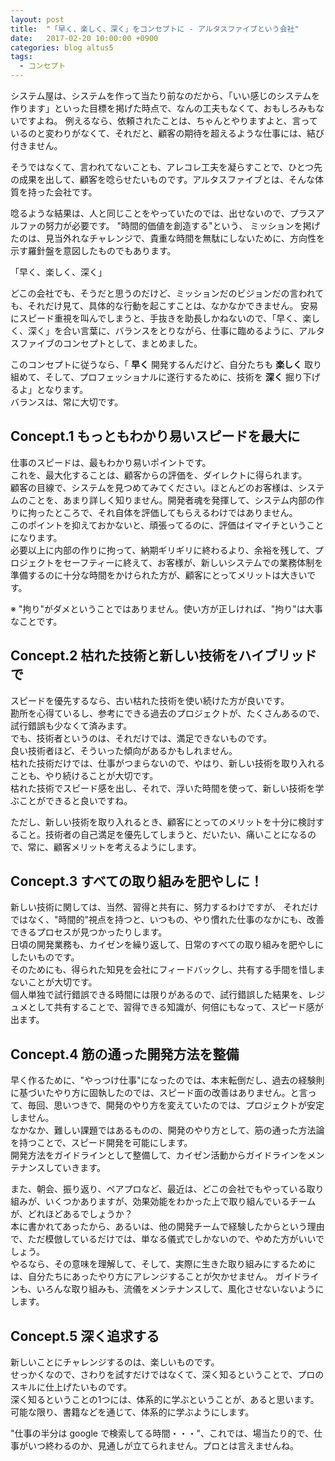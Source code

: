 ```yaml
---
layout: post
title:  "「早く、楽しく、深く」をコンセプトに - アルタスファイブという会社"
date:   2017-02-20 10:00:00 +0900
categories: blog altus5
tags:
  - コンセプト
---
```


システム屋は、システムを作って当たり前なのだから、「いい感じのシステムを作ります」といった目標を掲げた時点で、なんの工夫もなくて、おもしろみもないですよね。
例えるなら、依頼されたことは、ちゃんとやりますよと、言っているのと変わりがなくて、それだと、顧客の期待を超えるような仕事には、結び付きません。

そうではなくて、言われてないことも、アレコレ工夫を凝らすことで、ひとつ先の成果を出して、顧客を唸らせたいものです。アルタスファイブとは、そんな体質を持った会社です。

唸るような結果は、人と同じことをやっていたのでは、出せないので、プラスアルファの努力が必要です。
"時間的価値を創造する"という、 ミッションを掲げたのは、見当外れなチャレンジで、貴重な時間を無駄にしないために、方向性を示す羅針盤を意図したものでもあります。

「早く、楽しく、深く」

どこの会社でも、そうだと思うのだけど、ミッションだのビジョンだの言われても、それだけ見て、具体的な行動を起こすことは、なかなかできません。
安易にスピード重視を叫んでしまうと、手抜きを助長しかねないので、「早く、楽しく、深く」を合い言葉に、バランスをとりながら、仕事に臨めるように、アルタスファイブのコンセプトとして、まとめました。

このコンセプトに従うなら、「 **早く** 開発するんだけど、自分たちも **楽しく** 取り組めて、そして、プロフェッショナルに遂行するために、技術を **深く** 掘り下げるよ」となります。  
バランスは、常に大切です。

## Concept.1 もっともわかり易いスピードを最大に

仕事のスピードは、最もわかり易いポイントです。  
これを、最大化することは、顧客からの評価を、ダイレクトに得られます。  
顧客の目線で、システムを見つめてみてください。ほとんどのお客様は、システムのことを、あまり詳しく知りません。開発者魂を発揮して、システム内部の作りに拘ったところで、それ自体を評価してもらえるわけではありません。  
このポイントを抑えておかないと、頑張ってるのに、評価はイマイチということになります。  
必要以上に内部の作りに拘って、納期ギリギリに終わるより、余裕を残して、プロジェクトをセーフティーに終えて、お客様が、新しいシステムでの業務体制を準備するのに十分な時間をかけられた方が、顧客にとってメリットは大きいです。  

※ "拘り"がダメということではありません。使い方が正しければ、"拘り"は大事なことです。

## Concept.2 枯れた技術と新しい技術をハイブリッドで

スピードを優先するなら、古い枯れた技術を使い続けた方が良いです。  
勘所を心得ているし、参考にできる過去のプロジェクトが、たくさんあるので、試行錯誤も少なくて済みます。  
でも、技術者というのは、それだけでは、満足できないものです。  
良い技術者ほど、そういった傾向があるかもしれません。  
枯れた技術だけでは、仕事がつまらないので、やはり、新しい技術を取り入れることも、やり続けることが大切です。  
枯れた技術でスピード感を出し、それで、浮いた時間を使って、新しい技術を学ぶことができると良いですね。  

ただし、新しい技術を取り入れるとき、顧客にとってのメリットを十分に検討すること。技術者の自己満足を優先してしまうと、だいたい、痛いことになるので、常に、顧客メリットを考えるようにします。

## Concept.3 すべての取り組みを肥やしに！

新しい技術に関しては、当然、習得と共有に、努力するわけですが、
それだけではなく、"時間的"視点を持つと、いつもの、やり慣れた仕事のなかにも、改善できるプロセスが見つかったりします。  
日頃の開発業務も、カイゼンを繰り返して、日常のすべての取り組みを肥やしにしたいものです。  
そのためにも、得られた知見を会社にフィードバックし、共有する手間を惜しまないことが大切です。  
個人単独で試行錯誤できる時間には限りがあるので、試行錯誤した結果を、レジュメとして共有することで、習得できる知識が、何倍にもなって、スピード感が出ます。

## Concept.4 筋の通った開発方法を整備

早く作るために、"やっつけ仕事"になったのでは、本末転倒だし、過去の経験則に基づいたやり方に固執したのでは、スピード面の改善はありません。と言って、毎回、思いつきで、開発のやり方を変えていたのでは、プロジェクトが安定しません。  
なかなか、難しい課題ではあるものの、開発のやり方として、筋の通った方法論を持つことで、スピード開発を可能にします。  
開発方法をガイドラインとして整備して、カイゼン活動からガイドラインをメンテナンスしていきます。  

また、朝会、振り返り、ペアプロなど、最近は、どこの会社でもやっている取り組みが、いくつかありますが、効果効能をわかった上で取り組んでいるチームが、どれほどあるでしょうか？  
本に書かれてあったから、あるいは、他の開発チームで経験したからという理由で、ただ模倣しているだけでは、単なる儀式でしかないので、やめた方がいいでしょう。  
やるなら、その意味を理解して、そして、実際に生きた取り組みにするためには、自分たちにあったやり方にアレンジすることが欠かせません。
ガイドラインも、いろんな取り組みも、流儀をメンテナンスして、風化させないないようにします。

## Concept.5 深く追求する

新しいことにチャレンジするのは、楽しいものです。  
せっかくなので、さわりを試すだけではなくて、深く知るということで、プロのスキルに仕上げたいものです。  
深く知るということの1つには、体系的に学ぶということが、あると思います。  
可能な限り、書籍などを通じて、体系的に学ぶようにします。

"仕事の半分は google で検索してる時間・・・"、これでは、場当たり的で、仕事がいつ終わるのか、見通しが立てられません。プロとは言えませんね。


